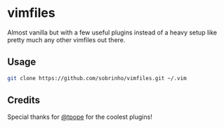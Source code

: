# vimfiles

Almost vanilla but with a few useful plugins instead of a heavy setup like pretty much any other vimfiles out there.

## Usage

```bash
git clone https://github.com/sobrinho/vimfiles.git ~/.vim
```

## Credits

Special thanks for [@tpope](https://github.com/tpope) for the coolest plugins!
